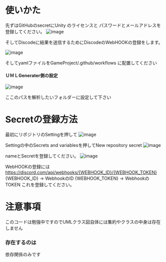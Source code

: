 
# 使いかた
先ずはGitHubのsecretにUnity のライセンスと
パスワードとメールアドレスを登録してください。
![image](https://github.com/user-attachments/assets/98a6344c-0ec9-4e60-9267-d87db525caba)

そしてDiscodeに結果を送信するためにDiscodeのWebHOOKの登録をします。

![image](https://github.com/user-attachments/assets/4c4807fb-3e1f-462a-a578-28963728a803)

そしてyamlファイルをGameProject/.github/workflows に配置してください

#### ＵＭＬGenerater側の設定
![image](https://github.com/user-attachments/assets/093a5e6b-018b-4626-aba8-fc362ab571fb)

ここのパスを解析したいフォルダーに設定して下さい

# Secretの登録方法

最初にリポジトリのSettingを押して
![image](https://github.com/user-attachments/assets/fea0d960-278d-41f4-a64f-3058dc965ba1)

Settingの中のSecrets and variablesを押してNew repository secret 
![image](https://github.com/user-attachments/assets/72ea557e-05e4-49ce-9391-5f86da44e115)


nameとSecretを登録してください。
![image](https://github.com/user-attachments/assets/1fda7c65-65a2-4b46-b4b9-6f371c294f1b)

WebHOOKの登録には
https://discord.com/api/webhooks/{WEBHOOK_ID}/{WEBHOOK_TOKEN}
{WEBHOOK_ID} → WebhookのID
{WEBHOOK_TOKEN} → WebhookのTOKEN
これを登録してください。

# 注意事項
このコードは勉強中ですのでUMLクラス図自体には集約やクラスの中身は存在しません
### 存在するのは
依存関係のみです

